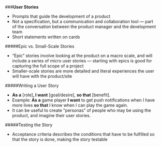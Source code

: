 ###**User Stories**

* Prompts that guide the development of a product
* Not a specification, but a communication and collaboration tool — part of the conversation between the product manager and the development team
* Short statements written on cards

#####Epic vs. Small-Scale Stories

* “Epic” stories involve looking at the product on a macro scale, and will include a series of micro user stories — starting with epics is good for capturing the full scope of a project
* Smaller-scale stories are more detailed and literal experiences the user will have with the product/site

#####Writing a User Story

* **As a** [role]**, I want** [goal/desire], **so that** [benefit].
* Example: **As a** game player **I want** to get push notifications when I have more lives **so that** I know when I can play the game again.
* It can be useful to create "personas" of people who may be using the product, and imagine their user stories.

#####Testing the Story

* Acceptance criteria describes the conditions that have to be fulfilled so that the story is done, making the story testable
